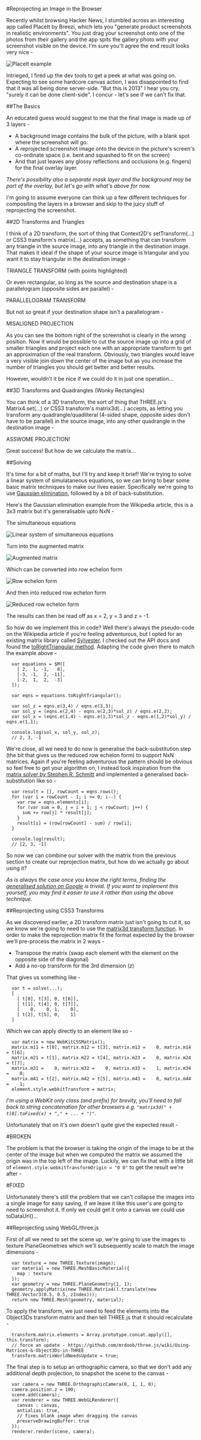#Reprojecting an Image in the Browser

Recently whilst browsing Hacker News, I stumbled across an interesting app called PlaceIt by Breezi, which lets you "generate product screenshots in realistic environments". You just drag your screenshot onto one of the photos from their gallery and the app spits the gallery photo with your screenshot visible on the device. I'm sure you'll agree the end result looks very nice -

![PlaceIt example](placeit-example.png)

Intrieged, I fired up the dev tools to get a peek at what was going on. Expecting to see some hardcore canvas action, I was disappointed to find that it was all being done server-side. "But this is 2013" I hear you cry, "surely it can be done client-side". I concur - let's see if we can't fix that.

##The Basics

An educated guess would suggest to me that the final image is made up of 3 layers -
* A background image contains the bulk of the picture, with a blank spot where the screenshot will go. 
* A reprojected screenshot image onto the device in the picture's screen's co-ordinate space (i.e. bent and squashed to fit on the screen) 
* And that just leaves any glossy reflections and occlusions (e.g. fingers) for the final overlay layer.

_There's possibility also a separate mask layer and the background may be part of the overlay, but let's go with what's above for now._

I'm going to assume everyone can think up a few different techniques for compositing the layers in a browser and skip to the juicy stuff of reprojecting the screenshot.

##2D Transforms and Triangles

I think of a 2D transform, the sort of thing that Context2D's setTransform(...) or CSS3 transform's matrix(...) accepts, as something that can transform any triangle in the source image, into any triangle in the destination image. That makes it ideal if the shape of your source image is triangular and you want it to stay triangular in the destination image -

TRIANGLE TRANSFORM (with points highlighted)

Or even rectangular, so long as the source and destination shape is a parallelogram (opposite sides are parallel) -

PARALLELOGRAM TRANSFORM

But not so great if your destination shape isn't a parallelogram -

MISALIGNED PROJECTION

As you can see the bottom right of the screenshot is clearly in the wrong position. Now it would be possible to cut the source image up into a grid of smaller triangles and project each one with an appropriate transform to get an approximation of the real transform. Obviously, two triangles would leave a very visible join down the center of the image but as you increase the number of triangles you should get better and better results. 

However, wouldn't it be nice if we could do it in just one operation...

##3D Transforms and Quadrangles (Wonky Rectangles)

You can think of a 3D transform, the sort of thing that THREE.js's Matrix4.set(...) or CSS3 transform's matrix3d(...) accepts, as letting you transform any quadrangle/quadliteral (4-sided shape, opposite sides don't have to be parallel) in the source image, into any other quadrangle in the destination image -

ASSWOME PROJECTION!

Great success! But how do we calculate the matrix...

##Solving

It's time for a bit of maths, but I'll try and keep it brief! We're trying to solve a linear system of simulataneous equations, so we can bring to bear some basic matrix techniques to make our lives easier. Specifically we're going to use [Gaussian elimination](http://en.wikipedia.org/wiki/Gaussian_elimination), followed by a bit of back-substitution.

Here's the Gaussian elimination example from the Wikipedia article, this is a 3x3 matrix but it's generalisable upto NxN -

The simultaneous equations

![Linear system of simultaneous equations](http://upload.wikimedia.org/math/a/f/0/af049b44d89484bcc6114dde940d4edc.png)

Turn into the augmented matrix

![Augmented matrix](http://upload.wikimedia.org/math/a/e/c/aec68ce94e1b6e1ff6ceec8b101fb1a8.png)

Which can be converted into row echelon form

![Row echelon form](http://upload.wikimedia.org/math/b/5/c/b5c5821f745a153ecb193c7f329eaad5.png)

And then into reduced row echelon form

![Reduced row echelon form](http://upload.wikimedia.org/math/f/2/9/f2981fd8dffb705698e90dbcfcea25d5.png)

The results can then be read off as x = 2, y = 3 and z = -1.

So how do we implement this in code? Well there's always the pseudo-code on the Wikipedia article if you're feeling adventurous, but I opted for an existing matrix library called [Sylvester](http://sylvester.jcoglan.com/). I checked out the API docs and found the [toRightTriangular method](http://sylvester.jcoglan.com/api/matrix.html#torighttriangular). Adapting the code given there to match the example above -

```
  var equations = $M([
    [ 2,  1, -1,   8],
    [-3, -1,  2, -11],
    [-2,  1,  2,  -3]
  ]);

  var eqns = equations.toRightTriangular();

  var sol_z = eqns.e(3,4) / eqns.e(3,3);
  var sol_y = (eqns.e(2,4) - eqns.e(2,3)*sol_z) / eqns.e(2,2);
  var sol_x = (eqns.e(1,4) - eqns.e(1,3)*sol_z - eqns.e(1,2)*sol_y) / eqns.e(1,1);
  
  console.log(sol_x, sol_y, sol_z); 
  // 2, 3, -1
```

We're close, all we need to do now is generalise the back-substitution step (the bit that gives us the reduced row echelon form) to support NxN matrices. Again if you're feeling adventurous the pattern should be obvious so feel free to get your algorithm on, I instead took inspiration from the [matrix solver by Stephen R. Schmitt](http://mysite.verizon.net/res148h4j/javascript/script_gauss_elimination3.html) and implemented a generalised back-substitution like so -

```
  var result = [], rowCount = eqns.rows();
  for (var i = rowCount - 1; i >= 0; i--) {
    var row = eqns.elements[i];
    for (var sum = 0, j = i + 1; j < rowCount; j++) {
      sum += row[j] * result[j];
    }
    result[i] = (row[rowCount] - sum) / row[i];
  }

  console.log(result); 
  // [2, 3, -1]
```

So now we can combine our solver with the matrix from the previous section to create our reprojection matrix, but how do we actually go about using it?

_As is always the case once you know the right terms, finding the [generalised solution on Google](http://www.google.com/search?q=rectangle+to+quadrilateral+mapping) is trivial. If you want to implement this yourself, you may find it easier to use it rather than using the above technique._

##Reprojecting using CSS3 Transforms

As we discovered earlier, a 2D transform matrix just isn't going to cut it, so we know we're going to need to use the [matrix3d transform function](https://developer.mozilla.org/en-US/docs/CSS/transform-function#matrix3d()). In order to make the reprojection matrix fit the format expected by the browser we'll pre-process the matrix in 2 ways -
* Transpose the matrix (swap each element with the element on the opposite side of the diagonal)
* Add a no-op transform for the 3rd dimension (z)

That gives us something like -

```
  var t = solve(...);
  [
    [ t[0], t[3], 0, t[6]],
    [ t[1], t[4], 0, t[7]],
    [    0,    0, 1,    0],
    [ t[2], t[5], 0,    1]
  ]
```

Which we can apply directly to an element like so -

```
  var matrix = new WebKitCSSMatrix();
  matrix.m11 = t[0], matrix.m12 = t[3], matrix.m13 =    0, matrix.m14 = t[6];
  matrix.m21 = t[1], matrix.m22 = t[4], matrix.m23 =    0, matrix.m24 = t[7];
  matrix.m31 =    0, matrix.m32 =    0, matrix.m33 =    1, matrix.m34 =    0;
  matrix.m41 = t[2], matrix.m42 = t[5], matrix.m43 =    0, matrix.m44 =    1;
  element.style.webkitTransform = matrix;
```

_I'm using a WebKit only class (and prefix) for brevity, you'll need to fall back to string concatenation for other browsers e.g. `"matrix3d(" + t[0].toFixed(x) + "," + ... + ")"`._


Unfortunately that on it's own doesn't quite give the expected result -

#BROKEN

The problem is that the browser is taking the origin of the image to be at the center of the image but when we computed the matrix we assumed the origin was in the top left of the image. Luckily, we can fix that with a little bit of `element.style.webkitTransformOrigin = "0 0"` to get the result we're after -

#FIXED

Unfortunately there's still the problem that we can't collapse the images into a single image for easy saving, if we leave it like this user's are going to need to screenshot it. If only we could get it onto a canvas we could use toDataUrl()...

##Reprojecting using WebGL/three.js

First of all we need to set the scene up, we're going to use the images to texture PlaneGeometries which we'll subsequently scale to match the image dimensions -

```
  var texture = new THREE.Texture(image);
  var material = new THREE.MeshBasicMaterial({
    map : texture
  });
  var geometry = new THREE.PlaneGeometry(1, 1);
  geometry.applyMatrix(new THREE.Matrix4().translate(new THREE.Vector3(0.5, 0.5, zIndex)));
  return new THREE.Mesh(geometry, material);
```

To apply the transform, we just need to feed the elements into the Object3Ds transform matrix and then tell THREE.js that it should recalculate -

```
  transform.matrix.elements = Array.prototype.concat.apply([], this.transform);
  // force an update - https://github.com/mrdoob/three.js/wiki/Using-Matrices-&-Object3Ds-in-THREE
  transform.matrixWorldNeedsUpdate = true;
```

The final step is to setup an orthographic camera, so that we don't add any additional depth projection, to snapshot the scene to the canvas -

```
  var camera = new THREE.OrthographicCamera(0, 1, 1, 0);
  camera.position.z = 100;
  scene.add(camera);
  var renderer = new THREE.WebGLRenderer({
    canvas : canvas,
    antialias: true,
    // fixes blank image when dragging the canvas
    preserveDrawingBuffer: true
  });
  renderer.render(scene, camera);
```
